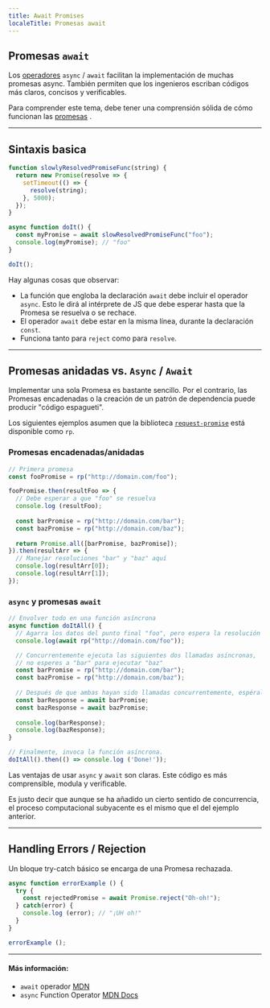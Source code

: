 ```yaml
---
title: Await Promises
localeTitle: Promesas await
---
```

## Promesas `await`

Los [operadores](https://developer.mozilla.org/en-US/docs/Web/JavaScript/Reference/Operators) `async` / `await` facilitan la implementación de muchas promesas async. También permiten que los ingenieros escriban códigos más claros, concisos y verificables.

Para comprender este tema, debe tener una comprensión sólida de cómo funcionan las [promesas](https://guide.freecodecamp.org/javascript/promises) .

* * *

## Sintaxis basica

```javascript
function slowlyResolvedPromiseFunc(string) {
  return new Promise(resolve => {
    setTimeout(() => {
      resolve(string);
    }, 5000);
  });
}

async function doIt() {
  const myPromise = await slowResolvedPromiseFunc("foo");
  console.log(myPromise); // "foo"
}

doIt();
```

Hay algunas cosas que observar: 
 
* La función que engloba la declaración `await` debe incluir el operador `async`. Esto le dirá al intérprete de JS que debe esperar hasta que la Promesa se resuelva o se rechace. 
* El operador `await` debe estar en la misma línea, durante la declaración `const`. 
* Funciona tanto para `reject` como para `resolve`. 
 
--- 
 
## Promesas anidadas vs. `Async` / `Await` 
 
Implementar una sola Promesa es bastante sencillo. Por el contrario, las Promesas encadenadas o la creación de un patrón de dependencia puede producir "código espagueti". 
 
Los siguientes ejemplos asumen que la biblioteca <a href='https://github.com/request/request-promise' target='_blank' rel='nofollow'>`request-promise`</a> está disponible como `rp`. 
 
### Promesas encadenadas/anidadas 
```javascript
// Primera promesa
const fooPromise = rp("http://domain.com/foo");

fooPromise.then(resultFoo => {
  // Debe esperar a que "foo" se resuelva
  console.log (resultFoo);
  
  const barPromise = rp("http://domain.com/bar"); 
  const bazPromise = rp("http://domain.com/baz"); 
 
  return Promise.all([barPromise, bazPromise]);
}).then(resultArr => {
  // Manejar resoluciones "bar" y "baz" aquí
  console.log(resultArr[0]);
  console.log(resultArr[1]);
});
```
### `async` y promesas `await` 
```javascript
// Envolver todo en una función asíncrona
async function doItAll() {
  // Agarra los datos del punto final "foo", pero espera la resolución
  console.log(await rp("http://domain.com/foo"));

  // Concurrentemente ejecuta las siguientes dos llamadas asíncronas, 
  // no esperes a "bar" para ejecutar "baz" 
  const barPromise = rp("http://domain.com/bar"); 
  const bazPromise = rp("http://domain.com/baz"); 
 
  // Después de que ambas hayan sido llamadas concurrentemente, espéralas 
  const barResponse = await barPromise; 
  const bazResponse = await bazPromise; 
 
  console.log(barResponse); 
  console.log(bazResponse);
}

// Finalmente, invoca la función asíncrona.
doItAll().then(() => console.log ('Done!'));
```

Las ventajas de usar `async` y `await` son claras. Este código es más comprensible, modula y verificable. 
 
Es justo decir que aunque se ha añadido un cierto sentido de concurrencia, el proceso computacional subyacente es el mismo que el del ejemplo anterior. 
 
--- 
 
## Handling Errors / Rejection 

Un bloque try-catch básico se encarga de una Promesa rechazada. 
```javascript
async function errorExample () {
  try {
    const rejectedPromise = await Promise.reject("Oh-oh!");
  } catch(error) {
    console.log (error); // "¡UH oh!"
  }
}

errorExample (); 
```

* * *

#### Más información:

*   `await` operador [MDN](https://developer.mozilla.org/en-US/docs/Web/JavaScript/Reference/Operators/await)
*   `async` Function Operator [MDN Docs](https://developer.mozilla.org/en-US/docs/Web/JavaScript/Reference/Operators/async_function)
